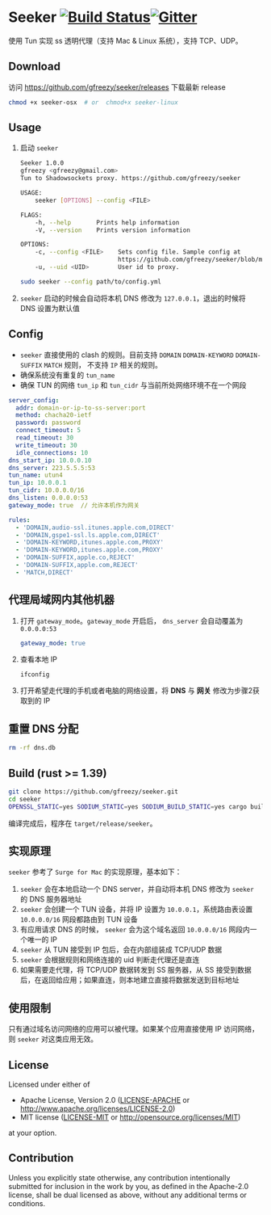 # Seeker [![Build Status](https://travis-ci.com/gfreezy/seeker.svg?branch=master)](https://travis-ci.com/gfreezy/seeker)[![Gitter](https://badges.gitter.im/AllSundays/seeker.svg)](https://gitter.im/AllSundays/seeker?utm_source=badge&utm_medium=badge&utm_campaign=pr-badge)
使用 Tun 实现 ss 透明代理（支持 Mac & Linux 系统），支持 TCP、UDP。

## Download
访问 https://github.com/gfreezy/seeker/releases 下载最新 release

```bash
chmod +x seeker-osx  # or  chmod+x seeker-linux
```
## Usage

1. 启动 `seeker`

    ```bash
    Seeker 1.0.0
    gfreezy <gfreezy@gmail.com>
    Tun to Shadowsockets proxy. https://github.com/gfreezy/seeker
    
    USAGE:
        seeker [OPTIONS] --config <FILE>
    
    FLAGS:
        -h, --help       Prints help information
        -V, --version    Prints version information
    
    OPTIONS:
        -c, --config <FILE>    Sets config file. Sample config at
                               https://github.com/gfreezy/seeker/blob/master/sample_config.yml
        -u, --uid <UID>        User id to proxy.
    ```
   
   ```bash
   sudo seeker --config path/to/config.yml
   ```
      
2. `seeker` 启动的时候会自动将本机 DNS 修改为 `127.0.0.1`，退出的时候将 DNS 设置为默认值

## Config

* `seeker` 直接使用的 clash 的规则。目前支持 `DOMAIN` `DOMAIN-KEYWORD` `DOMAIN-SUFFIX` `MATCH` 规则，
不支持 `IP` 相关的规则。
* 确保系统没有重复的 `tun_name` 
* 确保 TUN 的网络 `tun_ip` 和 `tun_cidr` 与当前所处网络环境不在一个网段
   
```yaml
server_config:
  addr: domain-or-ip-to-ss-server:port
  method: chacha20-ietf
  password: password
  connect_timeout: 5
  read_timeout: 30
  write_timeout: 30
  idle_connections: 10
dns_start_ip: 10.0.0.10
dns_server: 223.5.5.5:53
tun_name: utun4
tun_ip: 10.0.0.1
tun_cidr: 10.0.0.0/16
dns_listen: 0.0.0.0:53
gateway_mode: true  // 允许本机作为网关

rules:
  - 'DOMAIN,audio-ssl.itunes.apple.com,DIRECT'
  - 'DOMAIN,gspe1-ssl.ls.apple.com,DIRECT'
  - 'DOMAIN-KEYWORD,itunes.apple.com,PROXY'
  - 'DOMAIN-KEYWORD,itunes.apple.com,PROXY'
  - 'DOMAIN-SUFFIX,apple.co,REJECT'
  - 'DOMAIN-SUFFIX,apple.com,REJECT'
  - 'MATCH,DIRECT'
```

## 代理局域网内其他机器
1. 打开 `gateway_mode`。`gateway_mode` 开启后， `dns_server` 会自动覆盖为 `0.0.0.0:53`

    ```yaml
    gateway_mode: true
    ```

2. 查看本地 IP

    ```shell script
    ifconfig
    ```

3. 打开希望走代理的手机或者电脑的网络设置，将 **DNS** 与 **网关** 修改为步骤2获取到的 IP


## 重置 DNS 分配

```bash
rm -rf dns.db
``` 

## Build (rust >= 1.39)
```bash
git clone https://github.com/gfreezy/seeker.git
cd seeker
OPENSSL_STATIC=yes SODIUM_STATIC=yes SODIUM_BUILD_STATIC=yes cargo build --release
```

编译完成后，程序在 `target/release/seeker`。

## 实现原理
`seeker` 参考了 `Surge for Mac` 的实现原理，基本如下：

1. `seeker` 会在本地启动一个 DNS server，并自动将本机 DNS 修改为 `seeker` 的 DNS 服务器地址
2. `seeker` 会创建一个 TUN 设备，并将 IP 设置为 `10.0.0.1`，系统路由表设置 `10.0.0.0/16` 网段都路由到 TUN 设备
2. 有应用请求 DNS 的时候， `seeker` 会为这个域名返回 `10.0.0.0/16` 网段内一个唯一的 IP 
3. `seeker` 从 TUN 接受到 IP 包后，会在内部组装成 TCP/UDP 数据
4. `seeker` 会根据规则和网络连接的 uid 判断走代理还是直连
5. 如果需要走代理，将 TCP/UDP 数据转发到 SS 服务器，从 SS 接受到数据后，在返回给应用；如果直连，则本地建立直接将数据发送到目标地址

## 使用限制

只有通过域名访问网络的应用可以被代理。如果某个应用直接使用 IP 访问网络，则 `seeker` 对这类应用无效。

## License

Licensed under either of

 * Apache License, Version 2.0
   ([LICENSE-APACHE](LICENSE-APACHE) or http://www.apache.org/licenses/LICENSE-2.0)
 * MIT license
   ([LICENSE-MIT](LICENSE-MIT) or http://opensource.org/licenses/MIT)

at your option.

## Contribution

Unless you explicitly state otherwise, any contribution intentionally submitted
for inclusion in the work by you, as defined in the Apache-2.0 license, shall be
dual licensed as above, without any additional terms or conditions.
